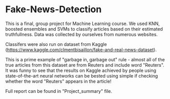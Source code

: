 # Fake-News-Detection

This is a final, group project for Machine Learning course. 
We used KNN, boosted ensembles and SVMs to classify articles based on their estimated truthfullness.
Data was collected by ourselves from numerous websites.

Classifers were also run on dataset from Kaggle (https://www.kaggle.com/clmentbisaillon/fake-and-real-news-dataset). 

This is a prime example of "garbage in, garbage out" rule - almost all of the true articles from this dataset are from Reuters and include word "Reuters".
It was funny to see that the results on Kaggle achieved by people using state-of-the-art neural networks can be bested using simple if checking whether the word "Reuters" appears in the article!

Full report can be found in "Project_summary" file.
